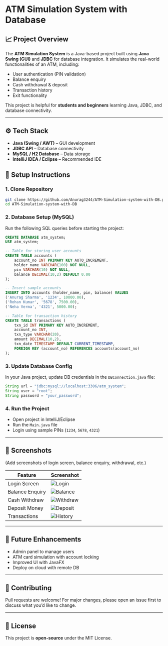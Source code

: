 # ATM Simulation System with Database

## 📈 Project Overview

The **ATM Simulation System** is a Java-based project built using **Java Swing (GUI)** and **JDBC** for database integration.
It simulates the real-world functionalities of an ATM, including:

* User authentication (PIN validation)
* Balance enquiry
* Cash withdrawal & deposit
* Transaction history
* Exit functionality

This project is helpful for **students and beginners** learning Java, JDBC, and database connectivity.

---

## ⚙️ Tech Stack

* **Java (Swing / AWT)** – GUI development
* **JDBC API** – Database connectivity
* **MySQL / H2 Database** – Data storage
* **IntelliJ IDEA / Eclipse** – Recommended IDE
## 🚀 Setup Instructions

### 1. Clone Repository

```bash
git clone https://github.com/Anurag3244/ATM-Simulation-system-with-DB.git
cd ATM-Simulation-system-with-DB
```

### 2. Database Setup (MySQL)

Run the following SQL queries before starting the project:

```sql
CREATE DATABASE atm_system;
USE atm_system;

-- Table for storing user accounts
CREATE TABLE accounts (
    account_no INT PRIMARY KEY AUTO_INCREMENT,
    holder_name VARCHAR(100) NOT NULL,
    pin VARCHAR(10) NOT NULL,
    balance DECIMAL(10,2) DEFAULT 0.00
);

-- Insert sample accounts
INSERT INTO accounts (holder_name, pin, balance) VALUES
('Anurag Sharma', '1234', 10000.00),
('Rohan Kumar', '5678', 7500.00),
('Neha Verma', '4321', 5000.00);

-- Table for transaction history
CREATE TABLE transactions (
    txn_id INT PRIMARY KEY AUTO_INCREMENT,
    account_no INT,
    txn_type VARCHAR(20),
    amount DECIMAL(10,2),
    txn_date TIMESTAMP DEFAULT CURRENT_TIMESTAMP,
    FOREIGN KEY (account_no) REFERENCES accounts(account_no)
);
```

### 3. Update Database Config

In your Java project, update DB credentials in the `DBConnection.java` file:

```java
String url = "jdbc:mysql://localhost:3306/atm_system";
String user = "root";
String password = "your_password";
```

### 4. Run the Project

* Open project in IntelliJ/Eclipse
* Run the `Main.java` file
* Login using sample PINs (`1234`, `5678`, `4321`)

---

## 📸 Screenshots

(Add screenshots of login screen, balance enquiry, withdrawal, etc.)

| Feature         | Screenshot                            |
| --------------- | ------------------------------------- |
| Login Screen    | ![Login](screenshots/login.png)       |
| Balance Enquiry | ![Balance](screenshots/balance.png)   |
| Cash Withdraw   | ![Withdraw](screenshots/withdraw.png) |
| Deposit Money   | ![Deposit](screenshots/deposit.png)   |
| Transactions    | ![History](screenshots/history.png)   |

---

## 📝 Future Enhancements

* Admin panel to manage users
* ATM card simulation with account locking
* Improved UI with JavaFX
* Deploy on cloud with remote DB

---

## 🤝 Contributing

Pull requests are welcome! For major changes, please open an issue first to discuss what you’d like to change.

---

## 📄 License

This project is **open-source** under the MIT License.
